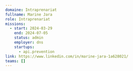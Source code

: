 ```yaml
---
domaine: Intraprenariat
fullname: Marine Jara
role: Intraprenariat
missions:
  - start: 2024-03-29
    end: 2024-07-05
    status: admin
    employer: dns
    startups:
      - api.prevention
link: https://www.linkedin.com/in/marine-jara-1a628021/
teams: []
---
```

